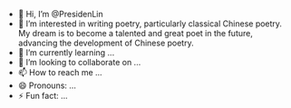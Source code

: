- 👋 Hi, I’m @PresidenLin
- 👀 I’m interested in writing poetry, particularly classical Chinese poetry. My dream is to become a talented and great poet in the future, advancing the development of Chinese poetry.
- 🌱 I’m currently learning ...
- 💞️ I’m looking to collaborate on ...
- 📫 How to reach me ...
- 😄 Pronouns: ...
- ⚡ Fun fact: ...

<!---
PresidenLin/PresidenLin is a ✨ special ✨ repository because its `README.md` (this file) appears on your GitHub profile.
You can click the Preview link to take a look at your changes.
--->
